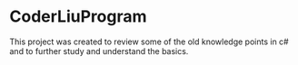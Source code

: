 # CoderLiuProgram
 This project was created to review some of the old knowledge points in c# and to further study and understand the basics.
